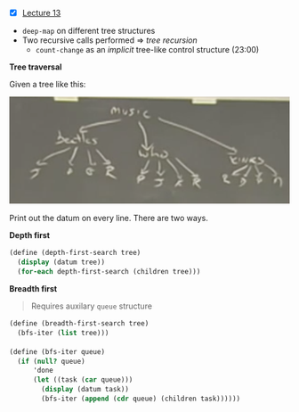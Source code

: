 - [x] [Lecture 13](https://archive.org/details/ucberkeley_webcast_kbqJ3UGPgOc)

* `deep-map` on different tree structures
* Two recursive calls performed => *tree recursion*
  * `count-change` as an *implicit* tree-like control structure (23:00)

**Tree traversal**

Given a tree like this:

![Tree](./assets/tree.png)

Print out the datum on every line. There are two ways.

**Depth first**

```scm
(define (depth-first-search tree)
  (display (datum tree))
  (for-each depth-first-search (children tree)))
```

**Breadth first**

> Requires auxilary `queue` structure

```scm
(define (breadth-first-search tree)
  (bfs-iter (list tree)))

(define (bfs-iter queue)
  (if (null? queue)
      'done
      (let ((task (car queue)))
        (display (datum task))
        (bfs-iter (append (cdr queue) (children task))))))
```

